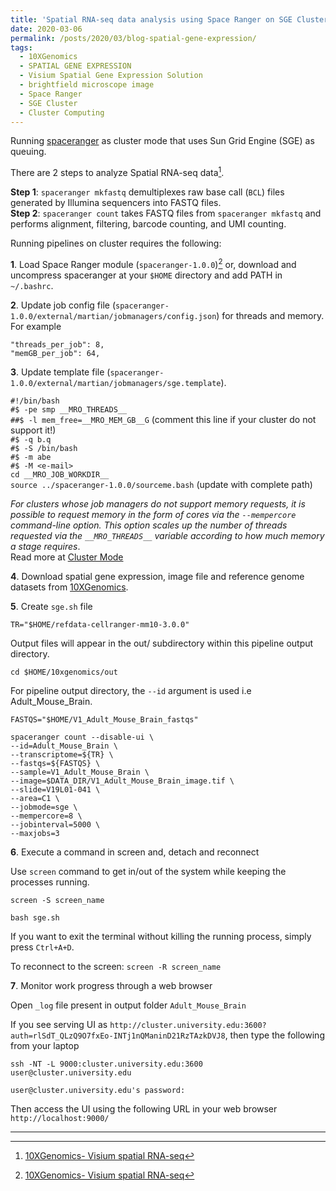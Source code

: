 ```yaml
---
title: 'Spatial RNA-seq data analysis using Space Ranger on SGE Cluster'
date: 2020-03-06
permalink: /posts/2020/03/blog-spatial-gene-expression/
tags:
  - 10XGenomics
  - SPATIAL GENE EXPRESSION
  - Visium Spatial Gene Expression Solution
  - brightfield microscope image
  - Space Ranger
  - SGE Cluster
  - Cluster Computing
---
```

Running [spaceranger](https://support.10xgenomics.com/spatial-gene-expression/software/pipelines/latest/what-is-space-ranger) as cluster mode that uses Sun Grid Engine (SGE) as queuing.  

There are 2 steps to analyze Spatial RNA-seq data[^1].

**Step 1**: `spaceranger mkfastq` demultiplexes raw base call (`BCL`) files generated by Illumina sequencers into FASTQ files.  
**Step 2**: `spaceranger count` takes FASTQ files from `spaceranger mkfastq` and performs alignment, filtering, barcode counting, and UMI counting.  

Running pipelines on cluster requires the following:  

**1**. Load Space Ranger module (`spaceranger-1.0.0`)[^1] or, download and uncompress spaceranger at your `$HOME` directory and add PATH in `~/.bashrc`.  

**2**. Update job config file (`spaceranger-1.0.0/external/martian/jobmanagers/config.json`) for threads and memory. For example  

`"threads_per_job": 8,`  
`"memGB_per_job": 64,`

**3**. Update template file (`spaceranger-1.0.0/external/martian/jobmanagers/sge.template`).

`#!/bin/bash`  
`#$ -pe smp __MRO_THREADS__`  
`##$ -l mem_free=__MRO_MEM_GB__G` (comment this line if your cluster do not support it!)  
`#$ -q b.q`  
`#$ -S /bin/bash`  
`#$ -m abe`  
`#$ -M <e-mail>`  
`cd __MRO_JOB_WORKDIR__`  
`source ../spaceranger-1.0.0/sourceme.bash` (update with complete path)  

*For clusters whose job managers do not support memory requests, it is possible to request memory 
in the form of cores via the `--mempercore` command-line option. This option scales up the number 
of threads requested via the `__MRO_THREADS__` variable according to how much memory a stage requires*.  
Read more at [Cluster Mode](https://support.10xgenomics.com/single-cell-gene-expression/software/pipelines/latest/advanced/cluster-mode)  

**4**. Download spatial gene expression, image file and reference genome datasets from [10XGenomics](https://www.10xgenomics.com/resources/datasets/).  

**5**. Create `sge.sh` file  

`TR="$HOME/refdata-cellranger-mm10-3.0.0"`

Output files will appear in the out/ subdirectory within this pipeline output directory.  

`cd $HOME/10xgenomics/out`  

For pipeline output directory, the `--id` argument is used i.e Adult_Mouse_Brain.  

`FASTQS="$HOME/V1_Adult_Mouse_Brain_fastqs"`  

`spaceranger count --disable-ui \`  
  `--id=Adult_Mouse_Brain \`  
  `--transcriptome=${TR} \`  
  `--fastqs=${FASTQS} \`  
  `--sample=V1_Adult_Mouse_Brain \`  
  `--image=$DATA_DIR/V1_Adult_Mouse_Brain_image.tif \`  
  `--slide=V19L01-041 \`  
  `--area=C1 \`  
  `--jobmode=sge \`  
  `--mempercore=8 \`  
  `--jobinterval=5000 \`  
  `--maxjobs=3`  

**6**. Execute a command in screen and, detach and reconnect    

Use `screen` command to get in/out of the system while keeping the processes running.  

`screen -S screen_name`  

`bash sge.sh`  

If you want to exit the terminal without killing the running process, simply press `Ctrl+A+D`.  

To reconnect to the screen: `screen -R screen_name`  

**7**. Monitor work progress through a web browser  

Open `_log` file present in output folder `Adult_Mouse_Brain`  

If you see serving UI as `http://cluster.university.edu:3600?auth=rlSdT_QLzQ9O7fxEo-INTj1nQManinD21RzTAzkDVJ8`, then type the following from your laptop  

`ssh -NT -L 9000:cluster.university.edu:3600 user@cluster.university.edu`  

`user@cluster.university.edu's password:`  

Then access the UI using the following URL in your web browser
`http://localhost:9000/`  

---

[^1]: [10XGenomics- Visium spatial RNA-seq](https://support.10xgenomics.com/spatial-gene-expression/software/pipelines/latest/what-is-space-ranger)
